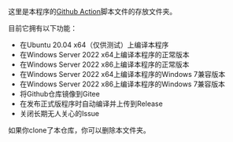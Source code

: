 这里是本程序的[Github Action](https://github.com/NewbieXvwu/MinecraftSkinDownloader/actions)脚本文件的存放文件夹。

目前它拥有以下功能：
- 在Ubuntu 20.04 x64（仅供测试）上编译本程序
- 在Windows Server 2022 x64上编译本程序的正常版本
- 在Windows Server 2022 x86上编译本程序的正常版本
- 在Windows Server 2022 x64上编译本程序的Windows 7兼容版本
- 在Windows Server 2022 x86上编译本程序的Windows 7兼容版本
- 将Github仓库镜像到Gitee
- 在发布正式版程序时自动编译并上传到Release
- 关闭长期无人关心的Issue

如果你clone了本仓库，你可以删除本文件夹。
